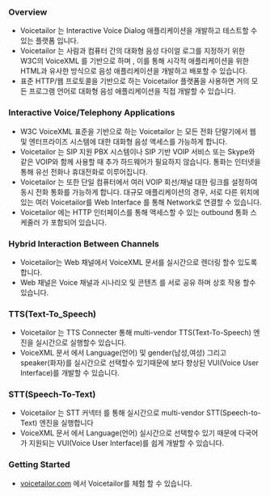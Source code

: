 ### Overview
- Voicetailor 는  Interactive Voice Dialog  애플리케이션을 개발하고 테스트할 수 있는 플랫폼 입니다.
- Voicetailor 는 사람과 컴퓨터 간의 대화형 음성 다이얼 로그를  지정하기 위한 W3C의  VoiceXML  를 기반으로 하며 , 이를 통해 시각적 애플리케이션을 위한 HTML과 유사한 방식으로 음성 애플리케이션을 개발하고 배포할 수 있습니다.
- 표준 HTTP/웹 프로토콜을 기반으로 하는 Voicetailor  플랫폼을 사용하면 거의 모든 프로그램 언어로 대화형 음성 애플리케이션을 직접 개발할 수 있습니다.

### Interactive Voice/Telephony Applications
- W3C VoiceXML 표준을 기반으로 하는 Voicetailor 는 모든 전화 단말기에서 웹 및 엔터프라이즈 시스템에 대한 대화형 음성 액세스를 가능하게 합니다.
- Voicetailor 는 SIP 지원 PBX 시스템이나 SIP 기반 VOIP 서비스 또는 Skype와 같은 VOIP와 함께 사용할 때 추가 하드웨어가 필요하지 않습니다. 통화는 인터넷을 통해 유선 전화나 휴대전화로 이루어집니다. 
- Voicetailor 는  또한 단일 컴퓨터에서 여러 VOIP 회선/채널  대한 링크를 설정하여 동시 전화 통화를 가능하게 합니다. 대규모 애플리케이션의 경우, 서로 다른 위치에 있는 여러 Voicetailor를 Web Interface 를 통해 Network로 연결할 수 있습니다.
- Voicetailor 에는 HTTP 인터페이스를 통해 액세스할 수 있는 outbound 통화 스케줄러 가 포함되어 있습니다.
### Hybrid Interaction Between Channels
- Voicetailor는 Web 채널에서   VoiceXML  문서를 실시간으로  렌더링 할수 있도록 합니다.
- Web 채널은  Voice 채널과  시나리오 및 콘텐츠 를  서로 공유 하며 상호 작용 할수 있습니다.
### TTS(Text-To_Speech)
- Voicetailor  는 TTS Connecter  통해 multi-vendor TTS(Text-To-Speech) 엔진을 실시간으로 실행할수 있습니다.  
- VoiceXML 문서 에서 Language(언어) 및 gender(남성,여성) 그리고 speaker(화자)를 실시간으로 선택할수 있기때문에  보다 향상된 VUI(Voice User Interface)를 개발할 수 있습니다.
### STT(Speech-To-Text)
- Voicetailor  는 STT 커넥터 를 통해 실시간으로 multi-vendor STT(Speech-to-Text) 엔진을 실행합니다  
- VoiceXML 문서 에서 Language(언어) 실시간으로 선택할수 있기 때문에  다국어가 지원되는 VUI(Voice User Interface)를 쉽게 개발할 수 있습니다.
### Getting Started
- [voicetailor.com](http://www.voicetailor.com/ivr2/html/getstarted.html)  에서  Voicetailor를 체험 할 수 있습니다.
